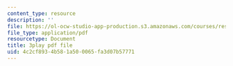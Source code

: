 ```yaml
---
content_type: resource
description: ''
file: https://ol-ocw-studio-app-production.s3.amazonaws.com/courses/res-6-012-introduction-to-probability-spring-2018/4c2cf8934b581a500065fa3d07b57771_7wqaa4uqwao.pdf
file_type: application/pdf
resourcetype: Document
title: 3play pdf file
uid: 4c2cf893-4b58-1a50-0065-fa3d07b57771
---
```

